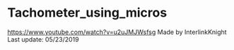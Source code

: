 # Tachometer_using_micros
 https://www.youtube.com/watch?v=u2uJMJWsfsg  Made by InterlinkKnight Last update: 05/23/2019
